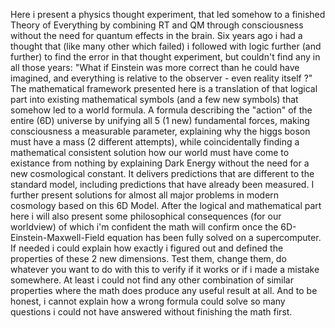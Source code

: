 Here i present a physics thought experiment, that led somehow to a finished Theory of Everything by combining RT and QM through consciousness without the need for quantum effects in the brain. Six years ago i had a thought that (like many other which failed) i followed with logic further (and further) to find the error in that thought experiment, but couldn't find any in all those years: 
"What if Einstein was more correct than he could have imagined, and everything is relative to the observer - even reality itself ?"
The mathematical framework presented here is a translation of that logical part into existing mathematical symbols (and a few new symbols) that somehow led to a world formula. A formula describing the "action" of the entire (6D) universe by unifying all 5 (1 new) fundamental forces, making consciousness a measurable parameter, explaining why the higgs boson must have a mass (2 different attempts), while coincidentally finding a mathematical consistent solution how our world must have come to existance from nothing by explaining Dark Energy without the need for a new cosmological constant.
It delivers predictions that are different to the standard model, including predictions that have already been measured. I further present solutions for almost all major problems in modern cosmology based on this 6D Model.
After the logical and mathematical part here i will also present some philosophical consequences (for our worldview) of which i'm confident the math will confirm once the 6D-Einstein-Maxwell-Field equation has been fully solved on a supercomputer. 
If needed i could explain how exactly i figured out and defined the properties of these 2 new dimensions. Test them, change them, do whatever you want to do with this to verify if it works or if i made a mistake somewhere. At least i could not find any other combination of similar properties where the math does produce any useful result at all. And to be honest, i cannot explain how a wrong formula could solve so many questions i could not have answered without finishing the math first. 
